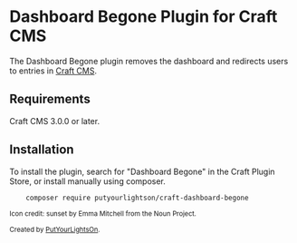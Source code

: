 # Dashboard Begone Plugin for Craft CMS

The Dashboard Begone plugin removes the dashboard and redirects users to entries in  [Craft CMS](https://craftcms.com/).

## Requirements

Craft CMS 3.0.0 or later.

## Installation

To install the plugin, search for "Dashboard Begone" in the Craft Plugin Store, or install manually using composer.

        composer require putyourlightson/craft-dashboard-begone

<small>Icon credit: sunset by Emma Mitchell from the Noun Project.</small>

<small>Created by [PutYourLightsOn](https://www.putyourlightson.net/).</small>
